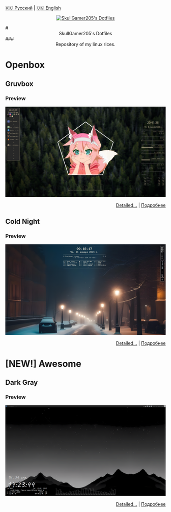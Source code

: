 [🇷🇺 Русский](README-ru.md) | [🇺🇲 English](README.md)

<p align="center"><a href="https://github.com/SkullGamer205/dotfiles"><img src="Link_0" alt="SkullGamer205's Dotfiles"></a></p>
# <div align="center">SkullGamer205's Dotfiles</div>
### <div align="center">Repository of my linux rices.</div>

# Openbox
## Gruvbox
### Preview
![Main Screen](openbox/GRUVBOX/PREVIEWS/preview-1.png)
<div align="right"><a href="Link_1">Detailed...</a> | <a href="Link_1">Подробнее</a></div>

## Cold Night
### Preview
![Main Screen](openbox/COLD_NIGHT/.PREVIEWS/SCREENSHOT-1.png)
<div align="right"><a href="Link_2">Detailed...</a> | <a href="Link_2">Подробнее</a></div>


# [NEW!] Awesome
## Dark Gray
### Preview
![Main Screen](/awesome/DARK_GRAY/.preview/screenshot-1.png)
<div align="right"><a href="Link_2">Detailed...</a> | <a href="Link_2">Подробнее</a></div>


